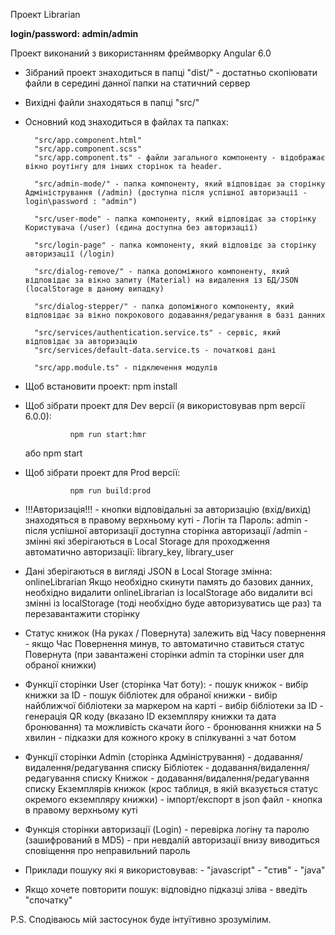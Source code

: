 <p>Проект Librarian</p>

<strong>login/password: admin/admin</strong>

Проект виконаний з використанням фреймворку Angular 6.0

- Зібраний проект знаходиться в папці "dist/" - достатньо скопіювати файли в середині данної папки на статичний сервер
- Вихідні файли знаходяться в папці "src/"
- Основний код знаходиться в файлах та папках: 

        "src/app.component.html"
        "src/app.component.scss"
        "src/app.component.ts" - файли загального компоненту - відображає вікно роутінгу для інших сторінок та header.

        "src/admin-mode/" - папка компоненту, який відповідає за сторінку Адміністрування (/admin) (доступна після успішної авторизації - login\password : "admin")

        "src/user-mode" - папка компоненту, який відповідає за сторінку Користувача (/user) (єдина доступна без авторизації)

        "src/login-page" - папка компоненту, який відповідє за сторінку авторизації (/login)

        "src/dialog-remove/" - папка допоміжного компоненту, який відповідає за вікно запиту (Material) на видалення із БД/JSON (localStorage в даному випадку)

        "src/dialog-stepper/" - папка допоміжного компоненту, який відповідає за вікно покрокового додавання/редагування в базі данних

        "src/services/authentication.service.ts" - сервіс, який відповідає за авторизацію
        "src/services/default-data.service.ts - початкові дані

        "src/app.module.ts" - підключення модулів


- Щоб встановити проект: 
        npm install

- Щоб зібрати проект для Dev версії (я використовував npm версії 6.0.0):

                npm run start:hmr
    або
                npm start

- Щоб зібрати проект для Prod версії:

                npm run build:prod

- !!!Авторизація!!!
        - кнопки відповідальні за авторизацію (вхід/вихід) знаходяться в правому верхньому куті
        - Логін та Пароль: admin
        - після успішної авторизації доступна сторінка авторизації /admin
        - змінні які зберігаються в Local Storage для проходження автоматично авторизації: library_key, library_user

- Дані зберігаються в вигляді JSON в Local Storage змінна: onlineLibrarian
  Якщо необхідно скинути память до базових данних, необхідно видалити onlineLibrarian із localStorage або видалити всі змінні із localStorage (тоді необхідно буде авторизуватись ще раз) та перезавантажити сторінку

- Статус книжок (На руках / Повернута) залежить від Часу повернення - якщо Час Повернення минув, то автоматично ставиться статус Повернута (при завантажені сторінки admin та сторінки user для обраної книжки)

- Функції сторінки User (сторінка Чат боту):
        - пошук книжок
        - вибір книжки за ID
        - пошук бібліотек для обраної книжки
        - вибір найближчої бібліотеки за маркером на карті
        - вибір бібліотеки за ID
        - генерація QR коду (вказано ID екземпляру книжки та дата бронювання) та можливість скачати його
        - бронювання книжки на 5 хвилин
        - підказки для кожного кроку в спілкуванні з чат ботом

- Функції сторінки Admin (сторінка Адміністрування)
        - додавання/видалення/редагування списку Бібліотек
        - додавання/видалення/редагування списку Книжок
        - додавання/видалення/редагування списку Екземплярів книжок (крос таблиця, в якій вказується статус окремого екземпляру книжки)
        - імпорт/експорт в json файл - кнопка в правому верхньому куті

- Функція сторінки авторизації (Login)
        - перевірка логіну та паролю (зашифрований в MD5)
        - при невдалій авторизації внизу виводиться сповіщення про неправильний пароль

- Приклади пошуку які я використовував:
        - "javascript"
        - "стив"
        - "java"
- Якщо хочете повторити пошук: відповідно підказці зліва - введіть "спочатку"

P.S. Сподіваюсь мій застосунок буде інтуїтивно зрозумілим.